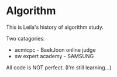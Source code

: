 # Algorithm

This is Leila's history of algorithm study.

Two catagories:

* acmicpc - BaekJoon online judge
* sw expert academy - SAMSUNG


All code is NOT perfect.
(I'm still learning...)
